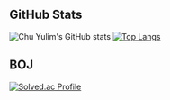 <!--
**cyl0424/cyl0424** is a ✨ _special_ ✨ repository because its `README.md` (this file) appears on your GitHub profile.

Here are some ideas to get you started:

- 🔭 I’m currently working on ...
- 🌱 I’m currently learning ...
- 👯 I’m looking to collaborate on ...
- 🤔 I’m looking for help with ...
- 💬 Ask me about ...
- 📫 How to reach me: ...
- 😄 Pronouns: ...
- ⚡ Fun fact: ... -->
## GitHub Stats
![Chu Yulim's GitHub stats](https://github-readme-stats.vercel.app/api?username=cyl0424&show_icons=true&theme=material-palenight&count_private=true)
[![Top Langs](https://github-readme-stats.vercel.app/api/top-langs/?username=cyl0424&layout=compact&theme=material-palenight&hide=html,Cython&langs_count=6)](https://gitHub.com/cyl0424)
<br>

## BOJ
[![Solved.ac Profile](http://mazassumnida.wtf/api/generate_badge?boj=cyl0424)](https://solved.ac/cyl0424/)
